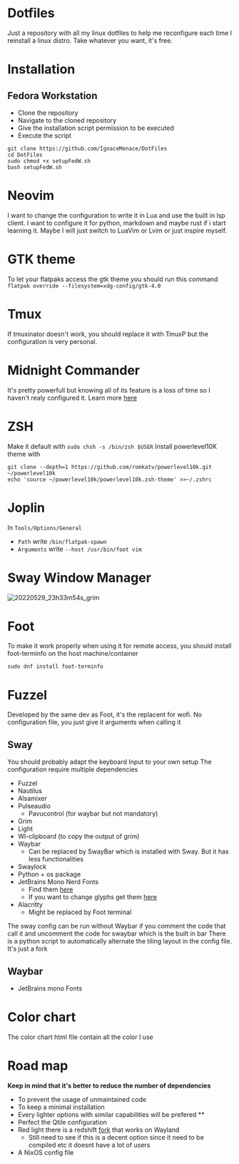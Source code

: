 # Dotfiles
Just a repository with all my linux dotfiles to help me reconfigure each time I reinstall a linux distro.
Take whatever you want, it's free.
# Installation
## Fedora Workstation
- Clone the repository
- Navigate to the cloned repository
- Give the installation script permission to be executed
- Execute the script
```
git clone https://github.com/IgnaceMenace/DotFiles
cd DotFiles
sudo chmod +x setupFedW.sh
bash setupFedW.sh
```
# Neovim
I want to change the configuration to write it in Lua and use the built in lsp client.
I want to configure it for python, markdown and maybe rust if i start learning it. 
Maybe I will just switch to LuaVim or Lvim or just inspire myself.
# GTK theme
To let your flatpaks access the gtk theme you should run this command
`flatpak override --filesystem=xdg-config/gtk-4.0`
# Tmux
If tmuxinator doesn't work, you should replace it with TmuxP but the configuration is very personal.
# Midnight Commander
It's pretty powerfull but knowing all of its feature is a loss of time so I haven't realy configured it.
Learn more [here](https://klimer.eu/2015/05/01/use-midnight-commander-like-a-pro/)
# ZSH
Make it default with `sudo chsh -s /bin/zsh $USER`
Install powerlevel10K theme with 
```
git clone --depth=1 https://github.com/romkatv/powerlevel10k.git ~/powerlevel10k
echo 'source ~/powerlevel10k/powerlevel10k.zsh-theme' >>~/.zshrc
```
# Joplin
In `Tools/Options/General`
- `Path` write `/bin/flatpak-spawn`
- `Arguments` write `--host /usr/bin/foot vim`
# Sway Window Manager
![20220529_23h33m54s_grim](https://user-images.githubusercontent.com/74070019/170892201-65f62493-ed11-4c46-a08b-77e637be05cb.png)
# Foot
To make it work properly when using it for remote access, 
you should install foot-terminfo on the host machine/container
```
sudo dnf install foot-terminfo
```
# Fuzzel
Developed by the same dev as Foot, it's the replacent for wofi.
No configuration file, you just give it arguments when calling it
## Sway

You should probably adapt the keyboard Input to your own setup
The configuration require multiple dependencies
- Fuzzel
- Nautilus
- Alsamixer
- Pulseaudio
  - Pavucontrol (for waybar but not mandatory)
- Grim
- Light
- Wl-clipboard (to copy the output of grim)
- Waybar
  - Can be replaced by SwayBar which is installed with Sway.
  But it has less functionalities
- Swaylock
- Python + os package
- JetBrains Mono Nerd Fonts 
  - Find them [here](https://www.nerdfonts.com/font-downloads)
  - If you want to change glyphs get them [here](https://fontawesome.com/v5/search?s=solid%2Cbrands)
- Alacritty
  - Might be replaced by Foot terminal

The sway config can be run without Waybar if you comment the code that call it
and uncomment the code for swaybar which is the built in bar
There is a python script to automatically alternate the tiling layout in the config file.
It's just a fork

## Waybar
- JetBrains mono Fonts
# Color chart
The color chart html file contain all the color I use
# Road map
**Keep in mind that it's better to reduce the number of dependencies**
  - To prevent the usage of unmaintained code
  - To keep a minimal installation
  - Every lighter options with similar capabilities will be prefered 
**
- Perfect the Qtile configuration
- Red light there is a redshift [fork](https://github.com/giucam/redshift) that works on Wayland
  - Still need to see if this is a decent option since it need to be compiled etc it doesnt have a lot of users
- A NixOS config file

